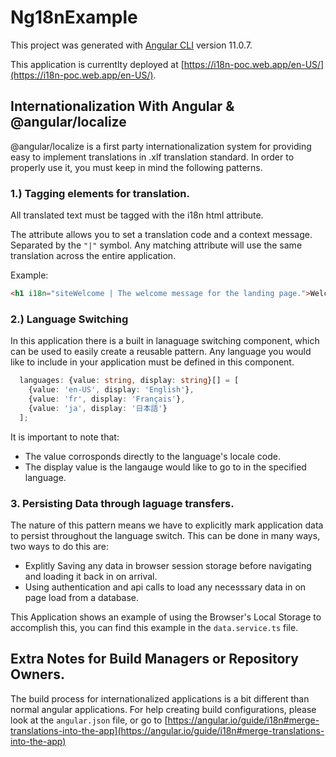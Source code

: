 # Ng18nExample

This project was generated with [Angular CLI](https://github.com/angular/angular-cli) version 11.0.7.

This application is currentlty deployed at [https://i18n-poc.web.app/en-US/](https://i18n-poc.web.app/en-US/).

## Internationalization With Angular & @angular/localize

@angular/localize is a first party internationalization system for providing easy to implement translations in .xlf translation standard. In order to properly use it, you must keep in mind the following patterns.

### 1.) Tagging elements for translation.

All translated text must be tagged with the i18n html attribute.

The attribute allows you to set a translation code and a context message. Separated by the `"|"` symbol. Any matching attribute will use the same translation across the entire application.

Example:
```html
<h1 i18n="siteWelcome | The welcome message for the landing page.">Welcome to the website!</h1>

```


### 2.) Language Switching

In this application there is a built in lanaguage switching component, which can be used to easily create a reusable pattern. Any language you would like to include in your application must be defined in this component.

```ts
  languages: {value: string, display: string}[] = [
    {value: 'en-US', display: 'English'},
    {value: 'fr', display: 'Français'},
    {value: 'ja', display: '日本語'}
  ];
```
It is important to note that:
 - The value corrosponds directly to the language's locale code.
 - The display value is the langauge would like to go to in the specified language.



### 3. Persisting Data through laguage transfers.

The nature of this pattern means we have to explicitly mark application data to persist throughout the language switch. This can be done in many ways, two ways to do this are:

  - Explitly Saving any data in browser session storage before navigating and loading it back in on arrival.
  - Using authentication and api calls to load any necesssary data in on page load from a database.

This Application shows an example of using the Browser's Local Storage to accomplish this, you can find this example in the ```data.service.ts``` file.


## Extra Notes for Build Managers or Repository Owners.

The build process for internationalized applications is a bit different than normal angular applications. For help creating build configurations, please look at the ```angular.json``` file, or go to  [https://angular.io/guide/i18n#merge-translations-into-the-app](https://angular.io/guide/i18n#merge-translations-into-the-app)
